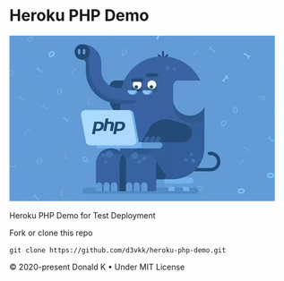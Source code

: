 # Heroku PHP Demo

![PHP Elephant](https://github.com/d3vkk/heroku-php-demo/blob/master/php-elephant.png)

Heroku PHP Demo for Test Deployment

Fork or clone this repo
```
git clone https://github.com/d3vkk/heroku-php-demo.git
```

© 2020-present Donald K • Under MIT License
